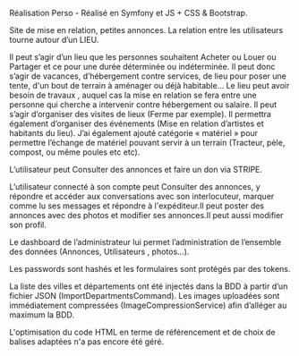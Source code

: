 Réalisation Perso - Réalisé en Symfony et JS + CSS & Bootstrap.

Site de mise en relation, petites annonces.
La relation entre les utilisateurs tourne autour d’un LIEU. 

Il peut s’agir d’un lieu que les personnes souhaitent Acheter ou Louer ou Partager et ce pour une durée déterminée ou indéterminée.
Il peut donc s’agir de vacances, d’hébergement contre services, de lieu pour poser une tente, d'un bout de terrain à aménager ou déjà habitable...
Le lieu peut avoir besoin de travaux , auquel cas la mise en relation se fera entre une personne qui cherche a intervenir contre hébergement ou salaire.
Il peut s’agir d’organiser des visites de lieux (Ferme par exemple). 
Il permettra également d’organiser des événements (Mise en relation d’artistes et habitants du lieu).
J’ai également ajouté catégorie « matériel » pour permettre l’échange de matériel pouvant servir à un terrain (Tracteur, pèle, compost, ou même poules etc etc).


L’utilisateur peut Consulter des annonces et faire un don via STRIPE.

L’utilisateur connecté à son compte peut Consulter des annonces, y répondre et accéder aux conversations avec son interlocuteur, marquer comme lu ses messages et répondre à l'expéditeur.Il peut poster des annonces avec des photos et modifier ses annonces.Il peut aussi modifier son profil.

Le dashboard de l’administrateur lui permet l’administration de l’ensemble des données (Annonces, Utilisateurs , photos…).

Les passwords sont hashés et les formulaires sont protégés par des tokens.

La liste des villes et départements ont été injectés dans la BDD à partir d’un fichier JSON (ImportDepartmentsCommand).
Les images uploadées sont immédiatement compressées (ImageCompressionService) afin d’alléger au maximum la BDD.

L'optimisation du code HTML en terme de référencement et de choix de balises adaptées n'a pas encore été géré.


